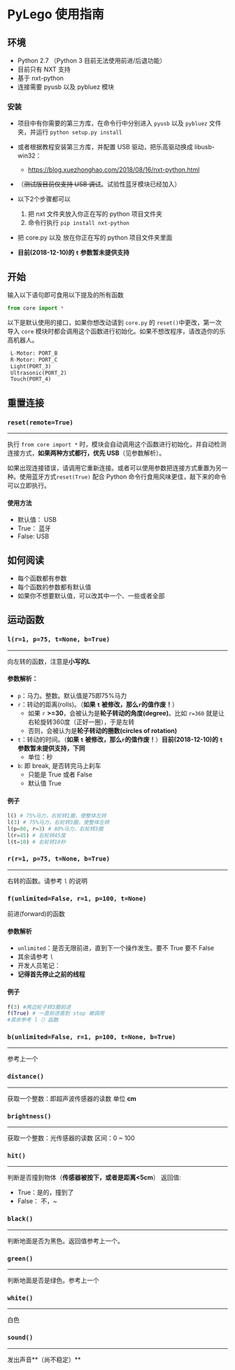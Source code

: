 # PyLego 使用指南

## 环境

- Python 2.7 （Python 3 目前无法使用前进/后退功能）
- 目前只有 NXT 支持
- 基于 nxt-python 
- 连接需要 pyusb 以及 pybluez 模块

### 安装

- 项目中有你需要的第三方库，在命令行中分别进入 `pyusb` 以及 `pybluez` 文件夹，并运行 `python setup.py install`
- 或者根据教程安装第三方库，并配置 USB 驱动，把乐高驱动换成 libusb-win32：
    - https://blog.xuezhonghao.com/2018/08/16/nxt-python.html
- （~~测试版目前仅支持 USB 调试~~。试验性蓝牙模块已经加入）
- 以下2个步骤都可以

    1. 把 nxt 文件夹放入你正在写的 python 项目文件夹
    2. 命令行执行 `pip install nxt-python` 

- 把 core.py 以及 放在你正在写的 python 项目文件夹里面
- **目前(2018-12-10)的 `t` 参数暂未提供支持**


## 开始

输入以下语句即可食用以下提及的所有函数

``` python
from core import *
```

以下是默认使用的接口，如果你想改动请到 `core.py` 的 `reset()`中更改，第一次导入 `core` 模块时都会调用这个函数进行初始化。如果不想改程序，请改造你的乐高机器人。

``` python
 L-Motor: PORT_B
 R-Motor: PORT_C
 Light(PORT_3)
 Ultrasonic(PORT_2)
 Touch(PORT_4)
```

## 重置连接

### `reset(remote=True)`

---

执行 `from core import *` 时，模块会自动调用这个函数进行初始化，并自动检测连接方式，**如果两种方式都行，优先 USB**（见参数解析）。

如果出现连接错误，请调用它重新连接。或者可以使用参数把连接方式重置为另一种。使用蓝牙方式`reset(True)` 配合 Python 命令行食用风味更佳，敲下来的命令可以立即执行。

#### 使用方法
- 默认值： USB
- True： 蓝牙
- False: USB


## 如何阅读

- 每个函数都有参数
- 每个函数的参数都有默认值
- 如果你不想要默认值，可以改其中一个、一些或者全部

## 运动函数

### `l(r=1, p=75, t=None, b=True)`

---

向左转的函数，注意是**小写的L**
####  参数解析：
- `p`：马力。整数。默认值是75即75%马力
- `r`：转动的距离(rolls)。（**如果 `t` 被修改，那么`r`的值作废！**）
    - 如果 `r` **>=30**，会被认为是**轮子转动的角度(degree)**。比如 `r=360` 就是让右轮旋转360度（正好一圈），于是左转
    - 否则，会被认为是**轮子转动的圈数(circles of rotation)**
- `t`：转动的时间。（**如果 `t` 被修改，那么`r`的值作废！**）**目前(2018-12-10)的 `t` 参数暂未提供支持，下同**
     - 单位：秒
- `b`: 即 break, 是否转完马上刹车
    - 只能是 True 或者 False
    - 默认值 True


#### 例子
``` python
l() # 75%马力，右轮转1圈，使整体左转
l(3) # 75%马力，右轮转3圈，使整体左转
l(p=80, r=3) # 80%马力，右轮转3圈
l(r=45) # 右轮转45度
l(t=10) # 右轮转10秒
```

### `r(r=1, p=75, t=None, b=True)`

---

右转的函数。请参考 `l` 的说明

### `f(unlimited=False, r=1, p=100, t=None)`
前进(forward)的函数
#### 参数解析
- `unlimited`：是否无限前进，直到下一个操作发生。要不 True 要不 False
- 其余请参考 `l`
- 开发人员笔记：
- **记得首先停止之前的线程**
#### 例子
```python
f(3) #两边轮子转3圈前进
f(True) # 一直前进直到 stop 被调用
#其余参考 l（）函数
```

### `b(unlimited=False, r=1, p=100, t=None, b=True)`

---

参考上一个

### `distance()`

---

获取一个整数：即超声波传感器的读数
单位 **cm**

### `brightness()`

---

获取一个整数：光传感器的读数
区间：0 ~ 100

### `hit()`

---

判断是否撞到物体（**传感器被按下，或者是距离<5cm**）
返回值:
- True：是的，撞到了
- False： 不，~

### `black()`

---

判断地面是否为黑色。返回值参考上一个。

### `green()`

---

判断地面是否是绿色。参考上一个

### `white()`

---

白色

### `sound()`

---

发出声音**（尚不稳定）**